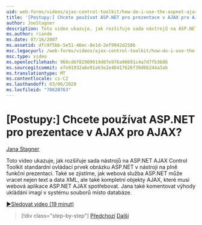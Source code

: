 ```yaml
---
uid: web-forms/videos/ajax-control-toolkit/how-do-i-use-the-aspnet-ajax-slideshow-extender
title: '[Postupy:] Chcete používat ASP.NET pro prezentace v AJAX pro AJAX? | Dokumenty Microsoft'
author: JoeStagner
description: Toto video ukazuje, jak rozšiřuje sada nástrojů na ASP.NET AJAX Control Toolkit standardní ovládací prvek Image ASP.NET v nástroji na plně funkční SL...
ms.author: riande
ms.date: 07/16/2007
ms.assetid: dfc9f5bb-5e51-46ec-8e1d-2ef9942d258b
msc.legacyurl: /web-forms/videos/ajax-control-toolkit/how-do-i-use-the-aspnet-ajax-slideshow-extender
msc.type: video
ms.openlocfilehash: 960cd6f82909919d07e976a90691c4a7d7fb3686
ms.sourcegitcommit: e7e91932a6e91a63e2e46417626f39d6b244a3ab
ms.translationtype: MT
ms.contentlocale: cs-CZ
ms.lasthandoff: 03/06/2020
ms.locfileid: "78628763"
---
```

# <a name="how-do-i-use-the-aspnet-ajax-slideshow-extender"></a>[Postupy:] Chcete používat ASP.NET pro prezentace v AJAX pro AJAX?

[Jana Stagner](https://github.com/JoeStagner)

Toto video ukazuje, jak rozšiřuje sada nástrojů na ASP.NET AJAX Control Toolkit standardní ovládací prvek obrázku ASP.NET v nástroji na plně funkční prezentaci. Také se zjistíme, jak webová služba ASP.NET může vracet nejen text a data XML, ale také kompletní objekty AJAX, které musí webová aplikace ASP.NET AJAX spotřebovat. Jana také komentovat výhody ukládání imagí v systému souborů místo databáze.

[&#9654;Sledovat video (19 minut)](https://channel9.msdn.com/Blogs/ASP-NET-Site-Videos/how-do-i-use-the-aspnet-ajax-slideshow-extender)

> [!div class="step-by-step"]
> [Předchozí](how-do-i-use-the-aspnet-ajax-tabs-control.md)
> [Další](how-do-i-use-the-aspnet-ajax-updatepanelanimation-extender.md)
